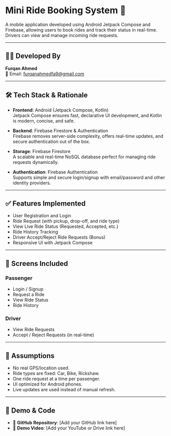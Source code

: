# Mini Ride Booking System 🚗

A mobile application developed using Android Jetpack Compose and Firebase, allowing users to book rides and track their status in real-time. Drivers can view and manage incoming ride requests.

---

## 👨‍💻 Developed By

**Furqan Ahmed**  
📧 Email: furqanahmedfa9@gmail.com

---

## 🛠️ Tech Stack & Rationale

- **Frontend**: Android (Jetpack Compose, Kotlin)  
  Jetpack Compose ensures fast, declarative UI development, and Kotlin is modern, concise, and safe.

- **Backend**: Firebase Firestore & Authentication  
  Firebase removes server-side complexity, offers real-time updates, and secure authentication out of the box.

- **Storage**: Firebase Firestore  
  A scalable and real-time NoSQL database perfect for managing ride requests dynamically.

- **Authentication**: Firebase Authentication  
  Supports simple and secure login/signup with email/password and other identity providers.

---

## ✅ Features Implemented

- User Registration and Login  
- Ride Request (with pickup, drop-off, and ride type)  
- View Live Ride Status (Requested, Accepted, etc.)  
- Ride History Tracking  
- Driver Accept/Reject Ride Requests (Bonus)  
- Responsive UI with Jetpack Compose

---

## 📱 Screens Included

### Passenger
- Login / Signup
- Request a Ride
- View Ride Status
- Ride History

### Driver
- View Ride Requests
- Accept / Reject Requests (in real-time)

---

## 📌 Assumptions

- No real GPS/location used.
- Ride types are fixed: Car, Bike, Rickshaw.
- One ride request at a time per passenger.
- UI optimized for Android phones.
- Live updates are used instead of manual refresh.

---

## 📸 Demo & Code

- 🔗 **GitHub Repository**: [Add your GitHub link here]
- 🎥 **Demo Video**: [Add your YouTube or Drive link here]
